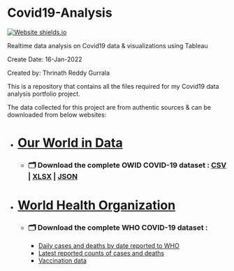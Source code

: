 # Covid19-Analysis
 
[![Website shields.io](https://camo.githubusercontent.com/950a7a6b70ab7a01ee2a2934e0b6e9f1534cab8871f4b4174c92acba159fdf82/68747470733a2f2f696d672e736869656c64732e696f2f7374617469632f76313f7374796c653d666f722d7468652d6261646765266d6573736167653d5461626c65617526636f6c6f723d453937363237266c6f676f3d5461626c656175266c6f676f436f6c6f723d464646464646266c6162656c3d)](https://public.tableau.com/views/CoronavirusCOVID-19AnalysisRealtime_16423844837860/NewCases_1?:language=en-US&:display_count=n&:origin=viz_share_link)

Realtime data analysis on Covid19 data & visualizations using Tableau

Create Date: 16-Jan-2022

Created by: Thrinath Reddy Gurrala

This is a repository that contains all the files required for my Covid19 data analysis portfolio project.

The data collected for this project are from authentic sources & can be downloaded from below websites:

* # [Our World in Data](https://ourworldindata.org/coronavirus) 
  * ### 🗂️ Download the complete OWID COVID-19 dataset : [CSV](https://covid.ourworldindata.org/data/owid-covid-data.csv) | [XLSX](https://covid.ourworldindata.org/data/owid-covid-data.xlsx) | [JSON](https://covid.ourworldindata.org/data/owid-covid-data.json)

* # [World Health Organization](https://covid19.who.int/info/)
  * ### 🗂️ Download the complete WHO COVID-19 dataset : 
    * [Daily cases and deaths by date reported to WHO](https://covid19.who.int/WHO-COVID-19-global-data.csv)
    * [Latest reported counts of cases and deaths](https://covid19.who.int/WHO-COVID-19-global-table-data.csv)
    * [Vaccination data](https://covid19.who.int/who-data/vaccination-data.csv)
